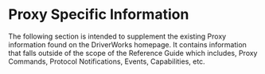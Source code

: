 # Proxy Specific Information

The following section is intended to supplement the existing Proxy information found on the DriverWorks homepage. It contains information that falls outside of the scope of the Reference Guide which includes, Proxy Commands, Protocol Notifications, Events, Capabilities, etc. 


